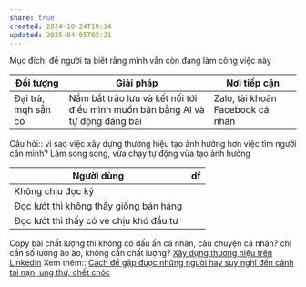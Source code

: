 ```yaml
---
share: true
created: 2024-10-24T19:14
updated: 2025-04-05T02:21
---
```

Mục đích: để người ta biết rằng mình vẫn còn đang làm công việc này

| Đối tượng           | Giải pháp                                                                      | Nơi tiếp cận                     |
| ------------------- | ------------------------------------------------------------------------------ | -------------------------------- |
| Đại trà, mqh sẵn có | Nắm bắt trào lưu và kết nối tới điều mình muốn bán bằng AI và tự động đăng bài | Zalo, tài khoản Facebook cá nhân |

Câu hỏi:: vì sao việc xây dựng thương hiệu tạo ảnh hưởng hơn việc tìm người cần mình? 
Làm song song, vừa chạy tự động vừa tạo ảnh hưởng 

| Người dùng                              | df  |
| --------------------------------------- | --- |
| Không chịu đọc kỹ                       |     |
| Đọc lướt thì không thấy giống bán hàng  |     |
| Đọc lướt thì thấy có vẻ chịu khó đầu tư |     |
Copy bài chất lượng thì không có dấu ấn cá nhân, câu chuyện cá nhân? 
chỉ cần số lượng ào ào, không cần chất lượng?
[Xây dựng thương hiệu trên LinkedIn](https://www.careerlab.asia/knowledge-hub)
Xem thêm:: [Cách để gặp được những người hay suy nghĩ đến cảnh tai nạn, ung thư, chết chóc](../../%F0%9F%93%90D%E1%BB%B1%20%C3%A1n/Ch%E1%BA%A1y%20ch%E1%BB%89%20ti%C3%AAu/L%C3%A0m%20nh%C3%A2n%20s%E1%BB%B1%20th%E1%BA%ADt/B%E1%BA%A3o%20hi%E1%BB%83m/Ki%E1%BA%BFm%20kh%C3%A1ch/Ng%C6%B0%E1%BB%9Di%20hay%20suy%20ngh%C4%A9%20%C4%91%E1%BA%BFn%20c%E1%BA%A3nh%20tai%20n%E1%BA%A1n,%20ung%20th%C6%B0,%20ch%E1%BA%BFt%20ch%C3%B3c/C%C3%A1ch%20%C4%91%E1%BB%83%20g%E1%BA%B7p%20%C4%91%C6%B0%E1%BB%A3c%20nh%E1%BB%AFng%20ng%C6%B0%E1%BB%9Di%20hay%20suy%20ngh%C4%A9%20%C4%91%E1%BA%BFn%20c%E1%BA%A3nh%20tai%20n%E1%BA%A1n,%20ung%20th%C6%B0,%20ch%E1%BA%BFt%20ch%C3%B3c.md)